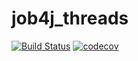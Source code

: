 # job4j_threads

[![Build Status](https://travis-ci.org/s-manannikov/job4j_threads.svg?branch=master)](https://travis-ci.org/s-manannikov/job4j_threads)
[![codecov](https://codecov.io/gh/s-manannikov/job4j_threads/branch/master/graph/badge.svg?token=BBJ3UNT66Y)](https://codecov.io/gh/s-manannikov/job4j_threads)